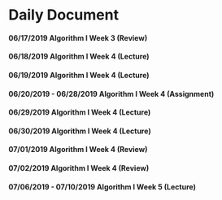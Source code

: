 # Daily Document 
#### 06/17/2019 Algorithm I Week 3 (Review)
#### 06/18/2019 Algorithm I Week 4 (Lecture)
#### 06/19/2019 Algorithm I Week 4 (Lecture)
#### 06/20/2019 - 06/28/2019 Algorithm I Week 4 (Assignment)
#### 06/29/2019 Algorithm I Week 4 (Lecture)
#### 06/30/2019 Algorithm I Week 4 (Lecture)
#### 07/01/2019 Algorithm I Week 4 (Review)
#### 07/02/2019 Algorithm I Week 4 (Review)
#### 07/06/2019 - 07/10/2019 Algorithm I Week 5 (Lecture)


